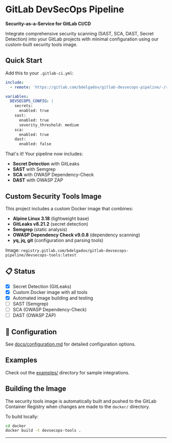 # GitLab DevSecOps Pipeline

**Security-as-a-Service for GitLab CI/CD**

Integrate comprehensive security scanning (SAST, SCA, DAST, Secret Detection) into your GitLab projects with minimal configuration using our custom-built security tools image.

## Quick Start

Add this to your `.gitlab-ci.yml`:

```yaml
include:
  - remote: 'https://gitlab.com/bdelgadov/gitlab-devsecops-pipeline/-/raw/main/devsecops.yml'

variables:
  DEVSECOPS_CONFIG: |
    secrets:
      enabled: true
    sast:
      enabled: true
      severity_threshold: medium
    sca:
      enabled: true
    dast:
      enabled: false
```

That's it! Your pipeline now includes:
- **Secret Detection** with GitLeaks
- **SAST** with Semgrep
- **SCA** with OWASP Dependency-Check
- **DAST** with OWASP ZAP

## Custom Security Tools Image

This project includes a custom Docker image that combines:
- **Alpine Linux 3.18** (lightweight base)
- **GitLeaks v8.21.2** (secret detection)
- **Semgrep** (static analysis)
- **OWASP Dependency Check v9.0.8** (dependency scanning)
- **yq, jq, git** (configuration and parsing tools)

Image: `registry.gitlab.com/bdelgadov/gitlab-devsecops-pipeline/devsecops-tools:latest`

## 📋 Status

- [x] Secret Detection (GitLeaks)
- [x] Custom Docker image with all tools
- [x] Automated image building and testing
- [ ] SAST (Semgrep)
- [ ] SCA (OWASP Dependency-Check)  
- [ ] DAST (OWASP ZAP)

## 🔧 Configuration

See [docs/configuration.md](docs/configuration.md) for detailed configuration options.

## Examples

Check out the [examples/](examples/) directory for sample integrations.

## Building the Image

The security tools image is automatically built and pushed to the GitLab Container Registry when changes are made to the `docker/` directory.

To build locally:
```bash
cd docker
docker build -t devsecops-tools .
```

---
